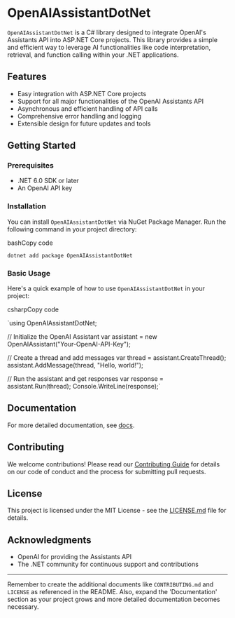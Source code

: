 OpenAIAssistantDotNet
=====================

`OpenAIAssistantDotNet` is a C# library designed to integrate OpenAI's Assistants API into ASP.NET Core projects. This library provides a simple and efficient way to leverage AI functionalities like code interpretation, retrieval, and function calling within your .NET applications.

Features
--------

-   Easy integration with ASP.NET Core projects
-   Support for all major functionalities of the OpenAI Assistants API
-   Asynchronous and efficient handling of API calls
-   Comprehensive error handling and logging
-   Extensible design for future updates and tools

Getting Started
---------------

### Prerequisites

-   .NET 6.0 SDK or later
-   An OpenAI API key

### Installation

You can install `OpenAIAssistantDotNet` via NuGet Package Manager. Run the following command in your project directory:

bashCopy code

`dotnet add package OpenAIAssistantDotNet`

### Basic Usage

Here's a quick example of how to use `OpenAIAssistantDotNet` in your project:

csharpCopy code

`using OpenAIAssistantDotNet;

// Initialize the OpenAI Assistant
var assistant = new OpenAIAssistant("Your-OpenAI-API-Key");

// Create a thread and add messages
var thread = assistant.CreateThread();
assistant.AddMessage(thread, "Hello, world!");

// Run the assistant and get responses
var response = assistant.Run(thread);
Console.WriteLine(response);`

Documentation
-------------

For more detailed documentation, see [docs](https://chat.openai.com/docs).

Contributing
------------

We welcome contributions! Please read our [Contributing Guide](https://chat.openai.com/c/CONTRIBUTING.md) for details on our code of conduct and the process for submitting pull requests.

License
-------

This project is licensed under the MIT License - see the [LICENSE.md](https://chat.openai.com/c/LICENSE) file for details.

Acknowledgments
---------------

-   OpenAI for providing the Assistants API
-   The .NET community for continuous support and contributions

* * * * *

Remember to create the additional documents like `CONTRIBUTING.md` and `LICENSE` as referenced in the README. Also, expand the 'Documentation' section as your project grows and more detailed documentation becomes necessary.
